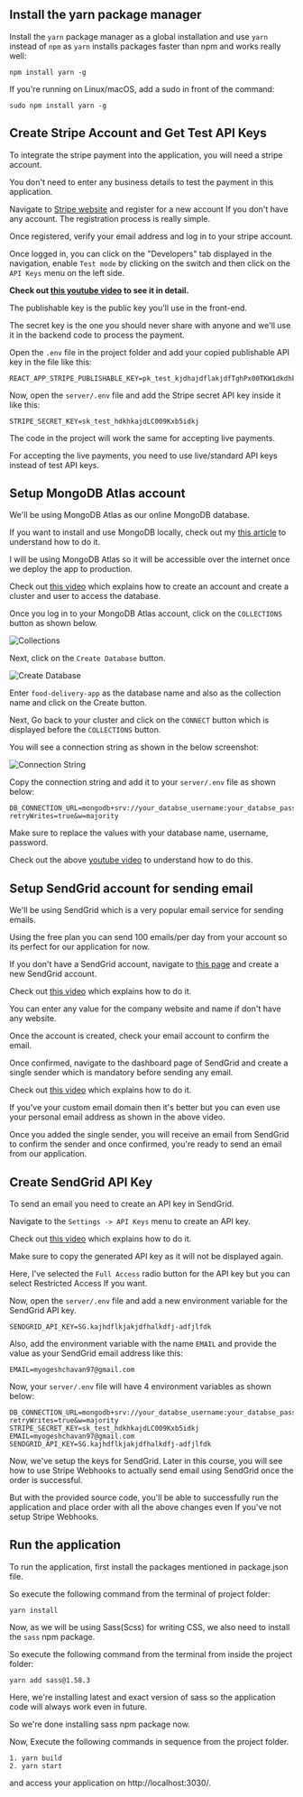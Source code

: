 ## Install the yarn package manager

Install the `yarn` package manager as a global installation and use `yarn` instead of `npm` as `yarn` installs packages faster than npm and works really well:

```
npm install yarn -g
```

If you're running on Linux/macOS, add a sudo in front of the command:

```
sudo npm install yarn -g
```

## Create Stripe Account and Get Test API Keys

To integrate the stripe payment into the application, you will need a stripe account.

You don't need to enter any business details to test the payment in this application.

Navigate to [Stripe website](https://stripe.com/) and register for a new account If you don't have any account. The registration process is really simple.

Once registered, verify your email address and log in to your stripe account.

Once logged in, you can click on the "Developers" tab displayed in the navigation, enable `Test mode` by clicking on the switch and then click on the `API Keys` menu on the left side.

**Check out [this youtube video](https://youtu.be/nJWO2XG8qdI) to see it in detail.**

The publishable key is the public key you'll use in the front-end.

The secret key is the one you should never share with anyone and we'll use it in the backend code to process the payment.

Open the `.env` file in the project folder and add your copied publishable API key in the file like this:

```
REACT_APP_STRIPE_PUBLISHABLE_KEY=pk_test_kjdhajdflakjdfTghPx00TKW1dkdhkjd
```

Now, open the `server/.env` file and add the Stripe secret API key inside it like this:

```
STRIPE_SECRET_KEY=sk_test_hdkhkajdLC009Kxb5idkj
```

The code in the project will work the same for accepting live payments.

For accepting the live payments, you need to use live/standard API keys instead of test API keys.

## Setup MongoDB Atlas account

We'll be using MongoDB Atlas as our online MongoDB database.

If you want to install and use MongoDB locally, check out my [this article](https://levelup.gitconnected.com/how-to-install-mongodb-database-on-local-environment-19a8a76f1b92?source=friends_link&sk=416b443bad1f86b292e4b72602cf5c9b) to understand how to do it.

I will be using MongoDB Atlas so it will be accessible over the internet once we deploy the app to production.

Check out [this video](https://www.youtube.com/watch?v=esKNjzDZItQ) which explains how to create an account and create a cluster and user to access the database.

Once you log in to your MongoDB Atlas account, click on the `COLLECTIONS` button as shown below.

![Collections](https://i.imgur.com/fQcEqn3.png)

Next, click on the `Create Database` button.

![Create Database](https://i.imgur.com/70vwe2U.png)

Enter `food-delivery-app` as the database name and also as the collection name and click on the Create button.

Next, Go back to your cluster and click on the `CONNECT` button which is displayed before the `COLLECTIONS` button.

You will see a connection string as shown in the below screenshot:

![Connection String](https://i.imgur.com/kQFn1gz.png)

Copy the connection string and add it to your `server/.env` file as shown below:

```
DB_CONNECTION_URL=mongodb+srv://your_databse_username:your_databse_password@cluster0.ltzir.mongodb.net/your_dabase_name?retryWrites=true&w=majority
```

Make sure to replace the values with your database name, username, password.

Check out the above [youtube video](https://www.youtube.com/watch?v=esKNjzDZItQ) to understand how to do this.

## Setup SendGrid account for sending email

We'll be using SendGrid which is a very popular email service for sending emails.

Using the free plan you can send 100 emails/per day from your account so its perfect for our application for now.

If you don't have a SendGrid account, navigate to [this page](https://signup.sendgrid.com/) and create a new SendGrid account.

Check out [this video](https://youtu.be/MyxKjixqw3g) which explains how to do it.

You can enter any value for the company website and name if don't have any website.

Once the account is created, check your email account to confirm the email.

Once confirmed, navigate to the dashboard page of SendGrid and create a single sender which is mandatory before sending any email.

Check out [this video](https://youtu.be/kNPY05POciA) which explains how to do it.

If you've your custom email domain then it's better but you can even use your personal email address as shown in the above video.

Once you added the single sender, you will receive an email from SendGrid to confirm the sender and once confirmed, you're ready to send an email from our application.

## Create SendGrid API Key

To send an email you need to create an API key in SendGrid.

Navigate to the `Settings -> API Keys` menu to create an API key.

Check out [this video](https://youtu.be/9PkbQ08WKtI) which explains how to do it.

Make sure to copy the generated API key as it will not be displayed again.

Here, I've selected the `Full Access` radio button for the API key but you can select Restricted Access If you want.

Now, open the `server/.env` file and add a new environment variable for the SendGrid API key.

```
SENDGRID_API_KEY=SG.kajhdflkjakjdfhalkdfj-adfjlfdk
```

Also, add the environment variable with the name `EMAIL` and provide the value as your SendGrid email address like this:

```
EMAIL=myogeshchavan97@gmail.com
```

Now, your `server/.env` file will have 4 environment variables as shown below:

```
DB_CONNECTION_URL=mongodb+srv://your_databse_username:your_databse_password@cluster0.ltzir.mongodb.net/your_dabase_name?retryWrites=true&w=majority
STRIPE_SECRET_KEY=sk_test_hdkhkajdLC009Kxb5idkj
EMAIL=myogeshchavan97@gmail.com
SENDGRID_API_KEY=SG.kajhdflkjakjdfhalkdfj-adfjlfdk
```

Now, we've setup the keys for SendGrid. Later in this course, you will see how to use Stripe Webhooks to actually send email using SendGrid once the order is successful.

But with the provided source code, you'll be able to successfully run the application and place order with all the above changes even If you've not setup Stripe Webhooks.

## Run the application

To run the application, first install the packages mentioned in package.json file.

So execute the following command from the terminal of project folder:

```
yarn install
```

Now, as we will be using Sass(Scss) for writing CSS, we also need to install the `sass` npm package.

So execute the following command from the terminal from inside the project folder:

```
yarn add sass@1.58.3
```

Here, we're installing latest and exact version of sass so the application code will always work even in future.

So we're done installing sass npm package now.

Now, Execute the following commands in sequence from the project folder.

```
1. yarn build
2. yarn start
```

and access your application on http://localhost:3030/.

